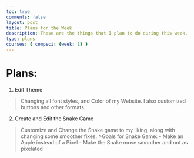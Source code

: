 ```yaml
---
toc: true
comments: false
layout: post
title: Plans for the Week
description: These are the things that I plan to do during this week. 
type: plans
courses: { compsci: {week: 1} }
---
```


# Plans: 
1. Edit Theme 
>Changing all font styles, and Color of my Website. I also customized buttons and other formats. 
2. Create and Edit the Snake Game
>Customize and Change the Snake game to my liking, along with changing some smoother fixes.
    >Goals for Snake Game: 
        - Make an Apple instead of a Pixel
        - Make the Snake move smoother and not as pixelated